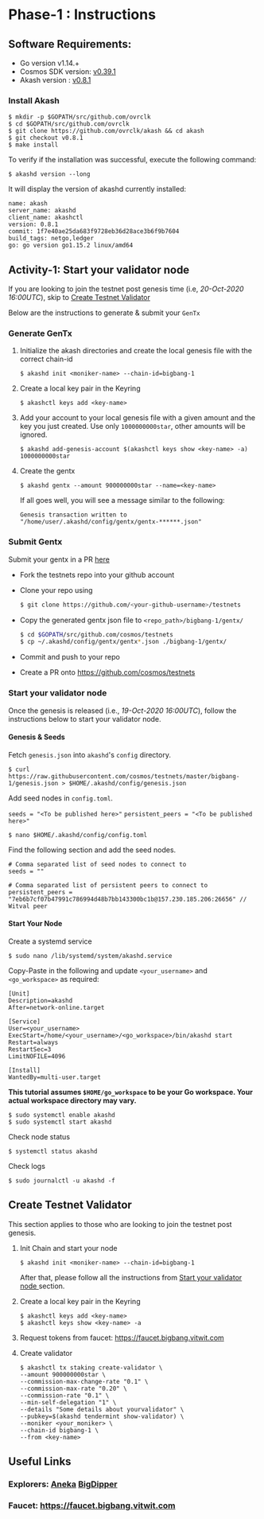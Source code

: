 # Phase-1 : Instructions

## Software Requirements:
- Go version v1.14.+
- Cosmos SDK version: [v0.39.1](https://github.com/cosmos/cosmos-sdk/releases/tag/v0.39.1)
- Akash version : [v0.8.1](https://github.com/ovrclk/akash/releases/tag/v0.8.1)

### Install Akash
```
$ mkdir -p $GOPATH/src/github.com/ovrclk
$ cd $GOPATH/src/github.com/ovrclk
$ git clone https://github.com/ovrclk/akash && cd akash
$ git checkout v0.8.1
$ make install
```

To verify if the installation was successful, execute the following command:
```
$ akashd version --long
```
It will display the version of akashd currently installed:
```
name: akash
server_name: akashd
client_name: akashctl
version: 0.8.1
commit: 1f7e40ae25da683f9728eb36d28ace3b6f9b7604
build_tags: netgo,ledger
go: go version go1.15.2 linux/amd64
```

## Activity-1: Start your validator node
If you are looking to join the testnet post genesis time (i.e, _20-Oct-2020 16:00UTC_), skip to [Create Testnet Validator](#create-testnet-validator)

Below are the instructions to generate & submit your `GenTx`
### Generate GenTx
1. Initialize the akash directories and create the local genesis file with the correct
   chain-id

   ```shell
   $ akashd init <moniker-name> --chain-id=bigbang-1
   ```

2. Create a local key pair in the Keyring

   ```shell
   $ akashctl keys add <key-name>
   ```

3. Add your account to your local genesis file with a given amount and the key you
   just created. Use only `1000000000star`, other amounts will be ignored.

   ```shell
   $ akashd add-genesis-account $(akashctl keys show <key-name> -a) 1000000000star
   ```

4. Create the gentx

   ```shell
   $ akashd gentx --amount 900000000star --name=<key-name>
   ```

   If all goes well, you will see a message similar to the following:
    ```shell
    Genesis transaction written to "/home/user/.akashd/config/gentx/gentx-******.json"
    ```

### Submit Gentx
Submit your gentx in a PR [here](https://github.com/cosmos/testnets)

- Fork the testnets repo into your github account 

- Clone your repo using

    ```sh
    $ git clone https://github.com/<your-github-username>/testnets
    ```

- Copy the generated gentx json file to `<repo_path>/bigbang-1/gentx/`

    ```sh
    $ cd $GOPATH/src/github.com/cosmos/testnets
    $ cp ~/.akashd/config/gentx/gentx*.json ./bigbang-1/gentx/
    ```

- Commit and push to your repo
- Create a PR onto https://github.com/cosmos/testnets


### Start your validator node
Once the genesis is released (i.e., _19-Oct-2020 16:00UTC_), follow the instructions below to start your validator node.

#### Genesis & Seeds
Fetch `genesis.json` into `akashd`'s `config` directory.
```
$ curl https://raw.githubusercontent.com/cosmos/testnets/master/bigbang-1/genesis.json > $HOME/.akashd/config/genesis.json
```

Add seed nodes in `config.toml`.

  ```seeds = "<To be published here>"```
  ```persistent_peers = "<To be published here>"```
```
$ nano $HOME/.akashd/config/config.toml
```
Find the following section and add the seed nodes.
```
# Comma separated list of seed nodes to connect to
seeds = ""
```
```
# Comma separated list of persistent peers to connect to
persistent_peers = "7eb6b7cf07b47991c786994d48b7bb143300bc1b@157.230.185.206:26656" // Witval peer
```

#### Start Your Node

Create a systemd service

```shell
$ sudo nano /lib/systemd/system/akashd.service
```

Copy-Paste in the following and update `<your_username>` and `<go_workspace>` as required:

```
[Unit]
Description=akashd
After=network-online.target

[Service]
User=<your_username>
ExecStart=/home/<your_username>/<go_workspace>/bin/akashd start
Restart=always
RestartSec=3
LimitNOFILE=4096

[Install]
WantedBy=multi-user.target
```

**This tutorial assumes `$HOME/go_workspace` to be your Go workspace. Your actual workspace directory may vary.**

```
$ sudo systemctl enable akashd
$ sudo systemctl start akashd
```
Check node status
```
$ systemctl status akashd 
```
Check logs
```
$ sudo journalctl -u akashd -f
```

## Create Testnet Validator
This section applies to those who are looking to join the testnet post genesis.

1. Init Chain and start your node
   ```shell
   $ akashd init <moniker-name> --chain-id=bigbang-1
   ```

   After that, please follow all the instructions from [Start your validator node ](#start-your-validator-node) section.


2. Create a local key pair in the Keyring

   ```shell
   $ akashctl keys add <key-name>
   $ akashctl keys show <key-name> -a
   ```

3. Request tokens from faucet: https://faucet.bigbang.vitwit.com

4. Create validator

   ```shell
   $ akashctl tx staking create-validator \
   --amount 900000000star \
   --commission-max-change-rate "0.1" \
   --commission-max-rate "0.20" \
   --commission-rate "0.1" \
   --min-self-delegation "1" \
   --details "Some details about yourvalidator" \
   --pubkey=$(akashd tendermint show-validator) \
   --moniker <your_moniker> \
   --chain-id bigbang-1 \
   --from <key-name> 
   ```

## Useful Links
### Explorers: [Aneka](https://bigbang.aneka.io) [BigDipper](https://bigbang.bigdipper.live)
### Faucet: https://faucet.bigbang.vitwit.com
